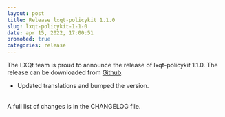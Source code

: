 ```yaml
---
layout: post
title: Release lxqt-policykit 1.1.0
slug: lxqt-policykit-1-1-0
date: apr 15, 2022, 17:00:51
promoted: true
categories: release
---
```

The LXQt team is proud to announce the release of lxqt-policykit 1.1.0.
The release can be downloaded from [Github](https://github.com/lxqt/lxqt-policykit/releases).

  * Updated translations and bumped the version.

<br/>
A full list of changes is in the CHANGELOG file.
<br/>
